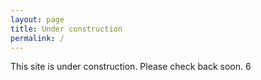 ```yaml
---
layout: page
title: Under construction
permalink: /
---
```


 
 This site is under construction. Please check back soon.
6
